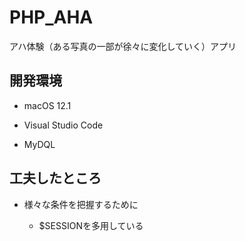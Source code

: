 # PHP_AHA

アハ体験（ある写真の一部が徐々に変化していく）アプリ


## 開発環境

- macOS 12.1

- Visual Studio Code

- MyDQL


## 工夫したところ

- 様々な条件を把握するために

  - $SESSIONを多用している
    














